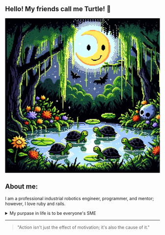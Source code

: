 ## Hello! My friends call me Turtle! 🐢

<picture>
 <source media="(prefers-color-scheme: dark)" srcset="Dark Mode Happy Two Moons.jpg">
 <source media="(prefers-color-scheme: light)" srcset="DALL·E 2024-06-09 22.16.10 - A colorful 8-bit cartoon scene of a turtle pond - round.webp">
 <img alt="8-bit image of a colorful 8-bit cartoon scene of a turtle pond" src="Dark Mode Happy Two Moons.jpg">
</picture>

## About me:
I am a professional industrial robotics engineer, programmer, and mentor; however, I love ruby and rails.

<details>
 <summary>My purpase in life is to be everyone's SME</summary>
 
| Rank | Skills that I use daily |
|-----:|---------------|
|     1|Robot and Controls Programming        |
|     2|Teaching and Mentoring       |
|     3|Ruby on Rails and other languages |

</details>

---
> "Action isn't just the effect of motivation; it's also the cause of it."

<!--
**HortusHonu/HortusHonu** is a ✨ _special_ ✨ repository because its `README.md` (this file) appears on your GitHub profile.

Here are some ideas to get you started:

- 🔭 I’m currently working on ...
- 🌱 I’m currently learning ...
- 👯 I’m looking to collaborate on ...
- 🤔 I’m looking for help with ...
- 💬 Ask me about ...
- 📫 How to reach me: ...
- 😄 Pronouns: ...
- ⚡ Fun fact: ...
-->
